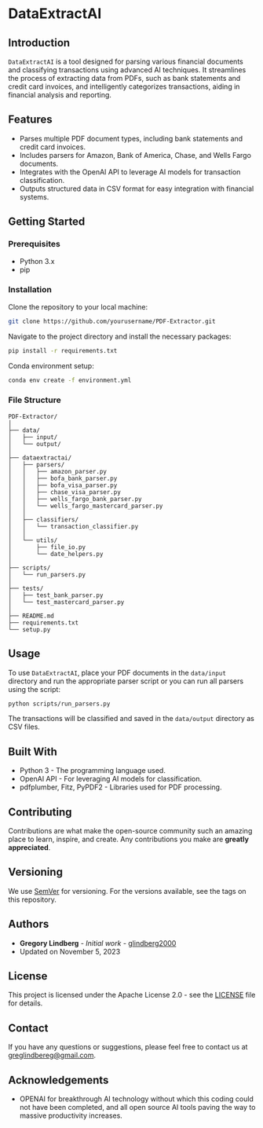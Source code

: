 
# DataExtractAI

## Introduction
`DataExtractAI` is a tool designed for parsing various financial documents and classifying transactions using advanced AI techniques. It streamlines the process of extracting data from PDFs, such as bank statements and credit card invoices, and intelligently categorizes transactions, aiding in financial analysis and reporting.

## Features
- Parses multiple PDF document types, including bank statements and credit card invoices.
- Includes parsers for Amazon, Bank of America, Chase, and Wells Fargo documents.
- Integrates with the OpenAI API to leverage AI models for transaction classification.
- Outputs structured data in CSV format for easy integration with financial systems.

## Getting Started

### Prerequisites
- Python 3.x
- pip

### Installation
Clone the repository to your local machine:
```bash
git clone https://github.com/yourusername/PDF-Extractor.git
```
Navigate to the project directory and install the necessary packages:
```bash
pip install -r requirements.txt
```
Conda environment setup:
```bash
conda env create -f environment.yml
```


### File Structure
```
PDF-Extractor/
│
├── data/
│   ├── input/
│   └── output/
│
├── dataextractai/
│   ├── parsers/
│   │   ├── amazon_parser.py
│   │   ├── bofa_bank_parser.py
│   │   ├── bofa_visa_parser.py
│   │   ├── chase_visa_parser.py
│   │   ├── wells_fargo_bank_parser.py
│   │   └── wells_fargo_mastercard_parser.py
│   │
│   ├── classifiers/
│   │   └── transaction_classifier.py
│   │
│   └── utils/
│       ├── file_io.py
│       └── date_helpers.py
│
├── scripts/
│   └── run_parsers.py
│
├── tests/
│   ├── test_bank_parser.py
│   └── test_mastercard_parser.py
│
├── README.md
├── requirements.txt
└── setup.py
```

## Usage
To use `DataExtractAI`, place your PDF documents in the `data/input` directory and run the appropriate parser script or you can run all parsers using the script:
```bash
python scripts/run_parsers.py
```
The transactions will be classified and saved in the `data/output` directory as CSV files.

## Built With
- Python 3 - The programming language used.
- OpenAI API - For leveraging AI models for classification.
- pdfplumber, Fitz, PyPDF2 - Libraries used for PDF processing.

## Contributing
Contributions are what make the open-source community such an amazing place to learn, inspire, and create. Any contributions you make are **greatly appreciated**.

## Versioning
We use [SemVer](http://semver.org/) for versioning. For the versions available, see the tags on this repository.

## Authors
- **Gregory Lindberg** - *Initial work* - [glindberg2000](https://github.com/glindberg2000)
- Updated on November 5, 2023

## License
This project is licensed under the Apache License 2.0 - see the [LICENSE](LICENSE) file for details.

## Contact
If you have any questions or suggestions, please feel free to contact us at [greglindbereg@gmail.com](mailto:greglindbereg@gmail.com).

## Acknowledgements
- OPENAI for breakthrough AI technology without which this coding could not have been completed, and all open source AI tools paving the way to massive productivity increases. 


